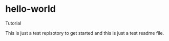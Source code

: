 # hello-world
Tutorial

This is just a test repisotory to get started and this is just a test readme file.
